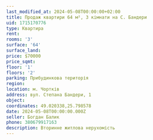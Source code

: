 ```yaml
---
last_modified_at: 2024-05-08T00:00:00+02:00
title: Продаж квартири 64 м², 3 кімнати на С. Бандери
uid: 1715170776
type: Квартира
rent:
rooms: '3'
surface: '64'
surface_land:
price: $70000
price_sqmt:
floor: '1'
floors: '2'
parking: Прибудинкова територія
region:
location: м. Чортків
address: вул. Степана Бандери, 1
object:
coordinates: 49.020338,25.798578
date: 2024-05-08T00:00:00.000Z
seller: Богдан Балик
phone: 380679917163
description: Вторинне житлова нерухомість
---
```

